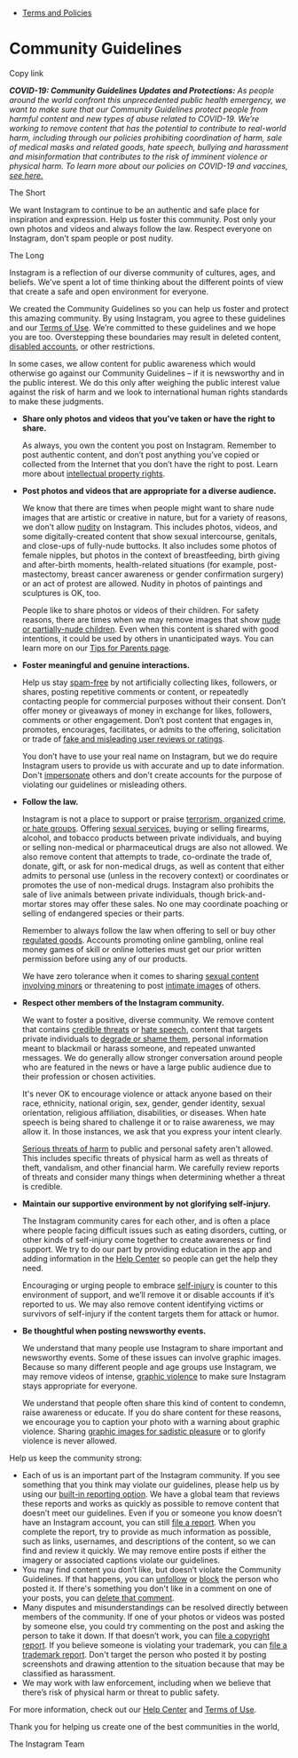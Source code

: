 *   [Terms and Policies](https://help.instagram.com/1417489251945243/?helpref=breadcrumb)

Community Guidelines
====================

Copy link

_**COVID-19: Community Guidelines Updates and Protections:** As people around the world confront this unprecedented public health emergency, we want to make sure that our Community Guidelines protect people from harmful content and new types of abuse related to COVID-19. We’re working to remove content that has the potential to contribute to real-world harm, including through our policies prohibiting coordination of harm, sale of medical masks and related goods, hate speech, bullying and harassment and misinformation that contributes to the risk of imminent violence or physical harm. To learn more about our policies on COVID-19 and vaccines, [see here.](https://help.instagram.com/697825587576762?helpref=faq_content)_

The Short

We want Instagram to continue to be an authentic and safe place for inspiration and expression. Help us foster this community. Post only your own photos and videos and always follow the law. Respect everyone on Instagram, don’t spam people or post nudity.

The Long

Instagram is a reflection of our diverse community of cultures, ages, and beliefs. We’ve spent a lot of time thinking about the different points of view that create a safe and open environment for everyone.

We created the Community Guidelines so you can help us foster and protect this amazing community. By using Instagram, you agree to these guidelines and our [Terms of Use](https://www.instagram.com/legal/terms). We’re committed to these guidelines and we hope you are too. Overstepping these boundaries may result in deleted content, [disabled accounts](https://help.instagram.com/366993040048856?helpref=faq_content), or other restrictions.

In some cases, we allow content for public awareness which would otherwise go against our Community Guidelines – if it is newsworthy and in the public interest. We do this only after weighing the public interest value against the risk of harm and we look to international human rights standards to make these judgments.

*   **Share only photos and videos that you’ve taken or have the right to share.**
    
    As always, you own the content you post on Instagram. Remember to post authentic content, and don’t post anything you’ve copied or collected from the Internet that you don’t have the right to post. Learn more about [intellectual property rights](https://help.instagram.com/126382350847838?helpref=faq_content).
    
*   **Post photos and videos that are appropriate for a diverse audience.**
    
    We know that there are times when people might want to share nude images that are artistic or creative in nature, but for a variety of reasons, we don’t allow [nudity](https://l.instagram.com/?u=https%3A%2F%2Fwww.facebook.com%2Fcommunitystandards%2Fadult_nudity_sexual_activity&e=AT0kgPvC34mxQrppNnoSQwgBO4wMtml3uUFm4WZZA7zBV_bH1yYKiTdw09ndZj0eerBCuAFThF4i5ynR2ItH3w69kHO-_8tGrwcGj_pywH2laozCWaka_PYV23aydEp4_Wsma5vu8SmB3YGSo58KxyZOa1-rmL9Cx4J-7w) on Instagram. This includes photos, videos, and some digitally-created content that show sexual intercourse, genitals, and close-ups of fully-nude buttocks. It also includes some photos of female nipples, but photos in the context of breastfeeding, birth giving and after-birth moments, health-related situations (for example, post-mastectomy, breast cancer awareness or gender confirmation surgery) or an act of protest are allowed. Nudity in photos of paintings and sculptures is OK, too.
    
    People like to share photos or videos of their children. For safety reasons, there are times when we may remove images that show [nude or partially-nude children](https://l.instagram.com/?u=https%3A%2F%2Fwww.facebook.com%2Fcommunitystandards%2Fchild_nudity_sexual_exploitation&e=AT0kgPvC34mxQrppNnoSQwgBO4wMtml3uUFm4WZZA7zBV_bH1yYKiTdw09ndZj0eerBCuAFThF4i5ynR2ItH3w69kHO-_8tGrwcGj_pywH2laozCWaka_PYV23aydEp4_Wsma5vu8SmB3YGSo58KxyZOa1-rmL9Cx4J-7w). Even when this content is shared with good intentions, it could be used by others in unanticipated ways. You can learn more on our [Tips for Parents page](https://help.instagram.com/154475974694511/?helpref=faq_content).
    
*   **Foster meaningful and genuine interactions.**
    
    Help us stay [spam-free](https://l.instagram.com/?u=https%3A%2F%2Fwww.facebook.com%2Fcommunitystandards%2Fspam&e=AT0kgPvC34mxQrppNnoSQwgBO4wMtml3uUFm4WZZA7zBV_bH1yYKiTdw09ndZj0eerBCuAFThF4i5ynR2ItH3w69kHO-_8tGrwcGj_pywH2laozCWaka_PYV23aydEp4_Wsma5vu8SmB3YGSo58KxyZOa1-rmL9Cx4J-7w) by not artificially collecting likes, followers, or shares, posting repetitive comments or content, or repeatedly contacting people for commercial purposes without their consent. Don’t offer money or giveaways of money in exchange for likes, followers, comments or other engagement. Don’t post content that engages in, promotes, encourages, facilitates, or admits to the offering, solicitation or trade of [fake and misleading user reviews or ratings](https://l.instagram.com/?u=https%3A%2F%2Fwww.facebook.com%2Fcommunitystandards%2Ffraud_deception&e=AT0kgPvC34mxQrppNnoSQwgBO4wMtml3uUFm4WZZA7zBV_bH1yYKiTdw09ndZj0eerBCuAFThF4i5ynR2ItH3w69kHO-_8tGrwcGj_pywH2laozCWaka_PYV23aydEp4_Wsma5vu8SmB3YGSo58KxyZOa1-rmL9Cx4J-7w).
    
    You don’t have to use your real name on Instagram, but we do require Instagram users to provide us with accurate and up to date information. Don't [impersonate](https://l.instagram.com/?u=https%3A%2F%2Fwww.facebook.com%2Fcommunitystandards%2Fmisrepresentation&e=AT0kgPvC34mxQrppNnoSQwgBO4wMtml3uUFm4WZZA7zBV_bH1yYKiTdw09ndZj0eerBCuAFThF4i5ynR2ItH3w69kHO-_8tGrwcGj_pywH2laozCWaka_PYV23aydEp4_Wsma5vu8SmB3YGSo58KxyZOa1-rmL9Cx4J-7w) others and don't create accounts for the purpose of violating our guidelines or misleading others.
    
*   **Follow the law.**
    
    Instagram is not a place to support or praise [terrorism, organized crime, or hate groups](https://l.instagram.com/?u=https%3A%2F%2Fwww.facebook.com%2Fcommunitystandards%2Fdangerous_individuals_organizations&e=AT0kgPvC34mxQrppNnoSQwgBO4wMtml3uUFm4WZZA7zBV_bH1yYKiTdw09ndZj0eerBCuAFThF4i5ynR2ItH3w69kHO-_8tGrwcGj_pywH2laozCWaka_PYV23aydEp4_Wsma5vu8SmB3YGSo58KxyZOa1-rmL9Cx4J-7w). Offering [sexual services](https://l.instagram.com/?u=https%3A%2F%2Fwww.facebook.com%2Fcommunitystandards%2Fsexual_solicitation&e=AT0kgPvC34mxQrppNnoSQwgBO4wMtml3uUFm4WZZA7zBV_bH1yYKiTdw09ndZj0eerBCuAFThF4i5ynR2ItH3w69kHO-_8tGrwcGj_pywH2laozCWaka_PYV23aydEp4_Wsma5vu8SmB3YGSo58KxyZOa1-rmL9Cx4J-7w), buying or selling firearms, alcohol, and tobacco products between private individuals, and buying or selling non-medical or pharmaceutical drugs are also not allowed. We also remove content that attempts to trade, co-ordinate the trade of, donate, gift, or ask for non-medical drugs, as well as content that either admits to personal use (unless in the recovery context) or coordinates or promotes the use of non-medical drugs. Instagram also prohibits the sale of live animals between private individuals, though brick-and-mortar stores may offer these sales. No one may coordinate poaching or selling of endangered species or their parts.
    
    Remember to always follow the law when offering to sell or buy other [regulated goods](https://l.instagram.com/?u=https%3A%2F%2Fwww.facebook.com%2Fcommunitystandards%2Fregulated_goods&e=AT0kgPvC34mxQrppNnoSQwgBO4wMtml3uUFm4WZZA7zBV_bH1yYKiTdw09ndZj0eerBCuAFThF4i5ynR2ItH3w69kHO-_8tGrwcGj_pywH2laozCWaka_PYV23aydEp4_Wsma5vu8SmB3YGSo58KxyZOa1-rmL9Cx4J-7w). Accounts promoting online gambling, online real money games of skill or online lotteries must get our prior written permission before using any of our products.
    
    We have zero tolerance when it comes to sharing [sexual content involving minors](https://l.instagram.com/?u=https%3A%2F%2Fwww.facebook.com%2Fcommunitystandards%2Fchild_nudity_sexual_exploitation&e=AT0kgPvC34mxQrppNnoSQwgBO4wMtml3uUFm4WZZA7zBV_bH1yYKiTdw09ndZj0eerBCuAFThF4i5ynR2ItH3w69kHO-_8tGrwcGj_pywH2laozCWaka_PYV23aydEp4_Wsma5vu8SmB3YGSo58KxyZOa1-rmL9Cx4J-7w) or threatening to post [intimate images](https://l.instagram.com/?u=https%3A%2F%2Fwww.facebook.com%2Fcommunitystandards%2Fsexual_exploitation_adults&e=AT0kgPvC34mxQrppNnoSQwgBO4wMtml3uUFm4WZZA7zBV_bH1yYKiTdw09ndZj0eerBCuAFThF4i5ynR2ItH3w69kHO-_8tGrwcGj_pywH2laozCWaka_PYV23aydEp4_Wsma5vu8SmB3YGSo58KxyZOa1-rmL9Cx4J-7w) of others.
    
*   **Respect other members of the Instagram community.**
    
    We want to foster a positive, diverse community. We remove content that contains [credible threats](https://l.instagram.com/?u=https%3A%2F%2Fwww.facebook.com%2Fcommunitystandards%2Fcredible_violence&e=AT0kgPvC34mxQrppNnoSQwgBO4wMtml3uUFm4WZZA7zBV_bH1yYKiTdw09ndZj0eerBCuAFThF4i5ynR2ItH3w69kHO-_8tGrwcGj_pywH2laozCWaka_PYV23aydEp4_Wsma5vu8SmB3YGSo58KxyZOa1-rmL9Cx4J-7w) or [hate speech](https://l.instagram.com/?u=https%3A%2F%2Fwww.facebook.com%2Fcommunitystandards%2Fhate_speech&e=AT0kgPvC34mxQrppNnoSQwgBO4wMtml3uUFm4WZZA7zBV_bH1yYKiTdw09ndZj0eerBCuAFThF4i5ynR2ItH3w69kHO-_8tGrwcGj_pywH2laozCWaka_PYV23aydEp4_Wsma5vu8SmB3YGSo58KxyZOa1-rmL9Cx4J-7w), content that targets private individuals to [degrade or shame them](https://l.instagram.com/?u=https%3A%2F%2Fwww.facebook.com%2Fcommunitystandards%2Fbullying&e=AT0kgPvC34mxQrppNnoSQwgBO4wMtml3uUFm4WZZA7zBV_bH1yYKiTdw09ndZj0eerBCuAFThF4i5ynR2ItH3w69kHO-_8tGrwcGj_pywH2laozCWaka_PYV23aydEp4_Wsma5vu8SmB3YGSo58KxyZOa1-rmL9Cx4J-7w), personal information meant to blackmail or harass someone, and repeated unwanted messages. We do generally allow stronger conversation around people who are featured in the news or have a large public audience due to their profession or chosen activities.
    
    It's never OK to encourage violence or attack anyone based on their race, ethnicity, national origin, sex, gender, gender identity, sexual orientation, religious affiliation, disabilities, or diseases. When hate speech is being shared to challenge it or to raise awareness, we may allow it. In those instances, we ask that you express your intent clearly.
    
    [Serious threats of harm](https://l.instagram.com/?u=https%3A%2F%2Fwww.facebook.com%2Fcommunitystandards%2Fcredible_violence&e=AT0kgPvC34mxQrppNnoSQwgBO4wMtml3uUFm4WZZA7zBV_bH1yYKiTdw09ndZj0eerBCuAFThF4i5ynR2ItH3w69kHO-_8tGrwcGj_pywH2laozCWaka_PYV23aydEp4_Wsma5vu8SmB3YGSo58KxyZOa1-rmL9Cx4J-7w) to public and personal safety aren't allowed. This includes specific threats of physical harm as well as threats of theft, vandalism, and other financial harm. We carefully review reports of threats and consider many things when determining whether a threat is credible.
    
*   **Maintain our supportive environment by not glorifying self-injury.**
    
    The Instagram community cares for each other, and is often a place where people facing difficult issues such as eating disorders, cutting, or other kinds of self-injury come together to create awareness or find support. We try to do our part by providing education in the app and adding information in the [Help Center](https://help.instagram.com/) so people can get the help they need.
    
    Encouraging or urging people to embrace [self-injury](https://l.instagram.com/?u=https%3A%2F%2Fwww.facebook.com%2Fcommunitystandards%2Fsuicide_self_injury_violence&e=AT0kgPvC34mxQrppNnoSQwgBO4wMtml3uUFm4WZZA7zBV_bH1yYKiTdw09ndZj0eerBCuAFThF4i5ynR2ItH3w69kHO-_8tGrwcGj_pywH2laozCWaka_PYV23aydEp4_Wsma5vu8SmB3YGSo58KxyZOa1-rmL9Cx4J-7w) is counter to this environment of support, and we’ll remove it or disable accounts if it’s reported to us. We may also remove content identifying victims or survivors of self-injury if the content targets them for attack or humor.
    
*   **Be thoughtful when posting newsworthy events.**
    
    We understand that many people use Instagram to share important and newsworthy events. Some of these issues can involve graphic images. Because so many different people and age groups use Instagram, we may remove videos of intense, [graphic violence](https://l.instagram.com/?u=https%3A%2F%2Fwww.facebook.com%2Fcommunitystandards%2Fgraphic_violence&e=AT0kgPvC34mxQrppNnoSQwgBO4wMtml3uUFm4WZZA7zBV_bH1yYKiTdw09ndZj0eerBCuAFThF4i5ynR2ItH3w69kHO-_8tGrwcGj_pywH2laozCWaka_PYV23aydEp4_Wsma5vu8SmB3YGSo58KxyZOa1-rmL9Cx4J-7w) to make sure Instagram stays appropriate for everyone.
    
    We understand that people often share this kind of content to condemn, raise awareness or educate. If you do share content for these reasons, we encourage you to caption your photo with a warning about graphic violence. Sharing [graphic images for sadistic pleasure](https://l.instagram.com/?u=https%3A%2F%2Fwww.facebook.com%2Fcommunitystandards%2Fcruel_insensitive&e=AT0kgPvC34mxQrppNnoSQwgBO4wMtml3uUFm4WZZA7zBV_bH1yYKiTdw09ndZj0eerBCuAFThF4i5ynR2ItH3w69kHO-_8tGrwcGj_pywH2laozCWaka_PYV23aydEp4_Wsma5vu8SmB3YGSo58KxyZOa1-rmL9Cx4J-7w) or to glorify violence is never allowed.
    

Help us keep the community strong:

*   Each of us is an important part of the Instagram community. If you see something that you think may violate our guidelines, please help us by using our [built-in reporting option](https://help.instagram.com/165828726894770?helpref=faq_content). We have a global team that reviews these reports and works as quickly as possible to remove content that doesn’t meet our guidelines. Even if you or someone you know doesn’t have an Instagram account, you can still [file a report](https://help.instagram.com/contact/383679321740945). When you complete the report, try to provide as much information as possible, such as links, usernames, and descriptions of the content, so we can find and review it quickly. We may remove entire posts if either the imagery or associated captions violate our guidelines.
*   You may find content you don’t like, but doesn’t violate the Community Guidelines. If that happens, you can [unfollow](https://help.instagram.com/286340048138725?helpref=faq_content) or [block](https://help.instagram.com/426700567389543/?helpref=faq_content) the person who posted it. If there's something you don't like in a comment on one of your posts, you can [delete that comment](https://help.instagram.com/289098941190483?helpref=faq_content).
*   Many disputes and misunderstandings can be resolved directly between members of the community. If one of your photos or videos was posted by someone else, you could try commenting on the post and asking the person to take it down. If that doesn’t work, you can [file a copyright report](https://help.instagram.com/126382350847838?helpref=faq_content). If you believe someone is violating your trademark, you can [file a trademark report](https://help.instagram.com/222826637847963?helpref=faq_content). Don't target the person who posted it by posting screenshots and drawing attention to the situation because that may be classified as harassment.
*   We may work with law enforcement, including when we believe that there’s risk of physical harm or threat to public safety.

For more information, check out our [Help Center](https://help.instagram.com/) and [Terms of Use](https://l.instagram.com/?u=http%3A%2F%2Finstagram.com%2Flegal%2Fterms%2F%23&e=AT0kgPvC34mxQrppNnoSQwgBO4wMtml3uUFm4WZZA7zBV_bH1yYKiTdw09ndZj0eerBCuAFThF4i5ynR2ItH3w69kHO-_8tGrwcGj_pywH2laozCWaka_PYV23aydEp4_Wsma5vu8SmB3YGSo58KxyZOa1-rmL9Cx4J-7w).

Thank you for helping us create one of the best communities in the world,

The Instagram Team